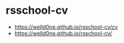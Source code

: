 # rsschool-cv

* https://welld0ne.github.io/rsschool-cv/cv
* https://welld0ne.github.io/rsschool-cv/